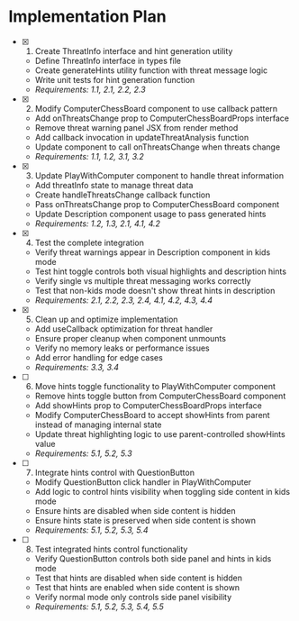 # Implementation Plan

- [x] 1. Create ThreatInfo interface and hint generation utility

  - Define ThreatInfo interface in types file
  - Create generateHints utility function with threat message logic
  - Write unit tests for hint generation function
  - _Requirements: 1.1, 2.1, 2.2, 2.3_

- [x] 2. Modify ComputerChessBoard component to use callback pattern

  - Add onThreatsChange prop to ComputerChessBoardProps interface
  - Remove threat warning panel JSX from render method
  - Add callback invocation in updateThreatAnalysis function
  - Update component to call onThreatsChange when threats change
  - _Requirements: 1.1, 1.2, 3.1, 3.2_

- [x] 3. Update PlayWithComputer component to handle threat information

  - Add threatInfo state to manage threat data
  - Create handleThreatsChange callback function
  - Pass onThreatsChange prop to ComputerChessBoard component
  - Update Description component usage to pass generated hints
  - _Requirements: 1.2, 1.3, 2.1, 4.1, 4.2_

- [x] 4. Test the complete integration

  - Verify threat warnings appear in Description component in kids mode
  - Test hint toggle controls both visual highlights and description hints
  - Verify single vs multiple threat messaging works correctly
  - Test that non-kids mode doesn't show threat hints in description
  - _Requirements: 2.1, 2.2, 2.3, 2.4, 4.1, 4.2, 4.3, 4.4_

- [x] 5. Clean up and optimize implementation

  - Add useCallback optimization for threat handler
  - Ensure proper cleanup when component unmounts
  - Verify no memory leaks or performance issues
  - Add error handling for edge cases
  - _Requirements: 3.3, 3.4_

- [ ] 6. Move hints toggle functionality to PlayWithComputer component

  - Remove hints toggle button from ComputerChessBoard component
  - Add showHints prop to ComputerChessBoardProps interface
  - Modify ComputerChessBoard to accept showHints from parent instead of managing internal state
  - Update threat highlighting logic to use parent-controlled showHints value
  - _Requirements: 5.1, 5.2, 5.3_

- [ ] 7. Integrate hints control with QuestionButton

  - Modify QuestionButton click handler in PlayWithComputer
  - Add logic to control hints visibility when toggling side content in kids mode
  - Ensure hints are disabled when side content is hidden
  - Ensure hints state is preserved when side content is shown
  - _Requirements: 5.1, 5.2, 5.3, 5.4_

- [ ] 8. Test integrated hints control functionality
  - Verify QuestionButton controls both side panel and hints in kids mode
  - Test that hints are disabled when side content is hidden
  - Test that hints are enabled when side content is shown
  - Verify normal mode only controls side panel visibility
  - _Requirements: 5.1, 5.2, 5.3, 5.4, 5.5_

